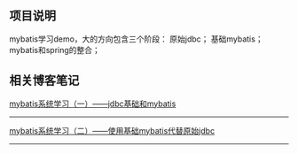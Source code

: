 ## 项目说明
mybatis学习demo，大的方向包含三个阶段：
原始jdbc；
基础mybatis；
mybatis和spring的整合；

## 相关博客笔记
[mybatis系统学习（一）——jdbc基础和mybatis](https://blog.csdn.net/tuzongxun/article/details/80097321)
***
[mybatis系统学习（二）——使用基础mybatis代替原始jdbc](https://blog.csdn.net/tuzongxun/article/details/80103721)
***